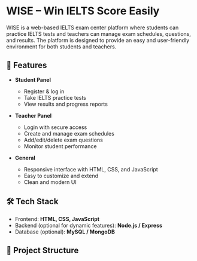 # WISE – Win IELTS Score Easily  

WISE is a web-based IELTS exam center platform where students can practice IELTS tests and teachers can manage exam schedules, questions, and results. The platform is designed to provide an easy and user-friendly environment for both students and teachers.  

## 🚀 Features  
- **Student Panel**  
  - Register & log in  
  - Take IELTS practice tests  
  - View results and progress reports  

- **Teacher Panel**  
  - Login with secure access  
  - Create and manage exam schedules  
  - Add/edit/delete exam questions  
  - Monitor student performance  

- **General**  
  - Responsive interface with HTML, CSS, and JavaScript  
  - Easy to customize and extend  
  - Clean and modern UI  

## 🛠️ Tech Stack  
- Frontend: **HTML, CSS, JavaScript**  
- Backend (optional for dynamic features): **Node.js / Express**  
- Database (optional): **MySQL / MongoDB**  

## 📂 Project Structure  

